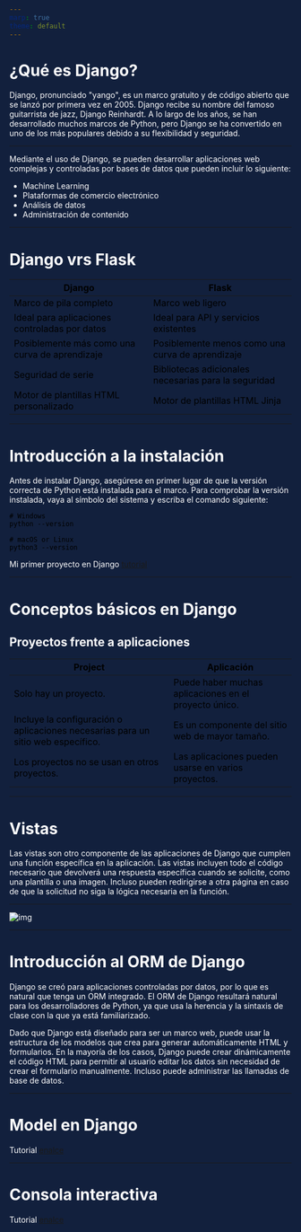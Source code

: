 ```yaml
---
marp: true
theme: default
---
```

<style>
    :root {
    font-family: 'Roboto Condensed', sans-serif;
    font-weight: initial;
    background-color: #12203d;
    color: #ffff;
}

h1{
    color: #ffffff;
    
}
table{
  color: #000;
}
pre{
  color: #000;
}
</style>
# ¿Qué es Django?

Django, pronunciado "yango", es un marco gratuito y de código abierto que se lanzó por primera vez en 2005. Django recibe su nombre del famoso guitarrista de jazz, Django Reinhardt. A lo largo de los años, se han desarrollado muchos marcos de Python, pero Django se ha convertido en uno de los más populares debido a su flexibilidad y seguridad.

---

Mediante el uso de Django, se pueden desarrollar aplicaciones web complejas y controladas por bases de datos que pueden incluir lo siguiente:

- Machine Learning
- Plataformas de comercio electrónico
- Análisis de datos
- Administración de contenido

---
# Django vrs Flask

| Django	                |            Flask |
|-------------------------|------------------| 
| Marco de pila completo	| Marco web ligero |
| Ideal para aplicaciones controladas por datos |	Ideal para API y servicios existentes|
| Posiblemente más como una curva de aprendizaje |	Posiblemente menos como una curva de aprendizaje |
| Seguridad de serie |	Bibliotecas adicionales necesarias para la seguridad |
| Motor de plantillas HTML personalizado	| Motor de plantillas HTML Jinja |

---
# Introducción a la instalación

Antes de instalar Django, asegúrese en primer lugar de que la versión correcta de Python está instalada para el marco. Para comprobar la versión instalada, vaya al símbolo del sistema y escriba el comando siguiente:
~~~
# Windows
python --version 

# macOS or Linux
python3 --version
~~~

Mi primer proyecto en Django [tutorial](./resource/CreacionProyecto.md)

---
# Conceptos básicos en Django

## Proyectos frente a aplicaciones

|   Project	     |   Aplicación   |
|----------------|---------------------|
|Solo hay un proyecto.	| Puede haber muchas aplicaciones en el proyecto único. |
| Incluye la configuración o aplicaciones necesarias para un sitio web específico. |	Es un componente del sitio web de mayor tamaño. |
| Los proyectos no se usan en otros proyectos. |	Las aplicaciones pueden usarse en varios proyectos. |

---
# Vistas

Las vistas son otro componente de las aplicaciones de Django que cumplen una función específica en la aplicación. Las vistas incluyen todo el código necesario que devolverá una respuesta específica cuando se solicite, como una plantilla o una imagen. Incluso pueden redirigirse a otra página en caso de que la solicitud no siga la lógica necesaria en la función.

---

![img](https://static.platzi.com/media/user_upload/Screenshot%20from%202021-02-21%2013-47-50-65ef7035-94a5-405d-8ccc-420f589efc42.jpg)


---
# Introducción al ORM de Django
Django se creó para aplicaciones controladas por datos, por lo que es natural que tenga un ORM integrado. El ORM de Django resultará natural para los desarrolladores de Python, ya que usa la herencia y la sintaxis de clase con la que ya está familiarizado.

Dado que Django está diseñado para ser un marco web, puede usar la estructura de los modelos que crea para generar automáticamente HTML y formularios. En la mayoría de los casos, Django puede crear dinámicamente el código HTML para permitir al usuario editar los datos sin necesidad de crear el formulario manualmente. Incluso puede administrar las llamadas de base de datos.

---

# Model en Django
 Tutorial [enalce](./resource/Model.md)

---
# Consola interactiva
Tutorial [enalce](./resource/Shell.md)


